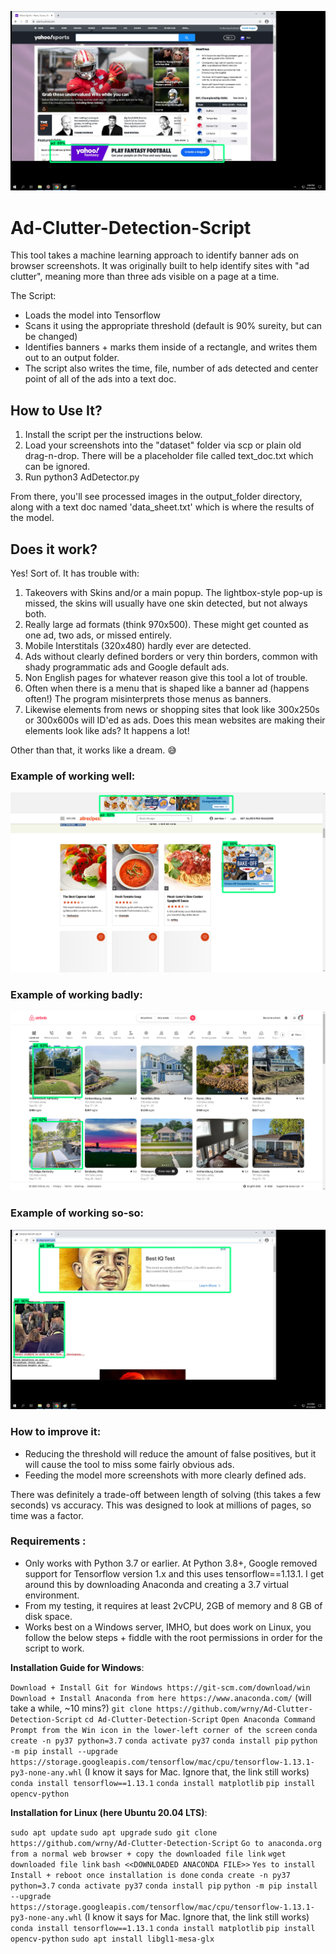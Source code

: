 ![](https://raw.githubusercontent.com/wrny/Ad-Clutter-Detection-Script/master/sample_outputs/other_examples/Detected_image_1660327704_screenshot.jpg.png?token=GHSAT0AAAAAABXANJW7C3G5YZVNM24E6TLUYX3YUDQ)

# Ad-Clutter-Detection-Script

This tool takes a machine learning approach to identify banner ads on browser screenshots. It was originally built to help identify sites with "ad clutter", meaning more than three ads visible on a page at a time. 

The Script:
* Loads the model into Tensorflow
* Scans it using the appropriate threshold (default is 90% sureity, but can be changed)
* Identifies banners + marks them inside of a rectangle, and writes them out to an output folder.
* The script also writes the time, file, number of ads detected and center point of all of the ads into a text doc.

## How to Use It?
1. Install the script per the instructions below.
2. Load your screenshots into the "dataset" folder via scp or plain old drag-n-drop. There will be a placeholder file called text_doc.txt which can be ignored.
3. Run python3 AdDetector.py

From there, you'll see processed images in the output_folder directory, along with a text doc named 'data_sheet.txt' which is where the results of the model. 

## Does it work?
Yes! Sort of. It has trouble with:

1. Takeovers with Skins and/or a main popup. The lightbox-style pop-up is missed, the skins will usually have one skin detected, but not always both.
2. Really large ad formats (think 970x500). These might get counted as one ad, two ads, or missed entirely.
3. Mobile Interstitals (320x480) hardly ever are detected.
4. Ads without clearly defined borders or very thin borders, common with shady programmatic ads and Google default ads.
5. Non English pages for whatever reason give this tool a lot of trouble.
6. Often when there is a menu that is shaped like a banner ad (happens often!) The program misinterprets those menus as banners.
7. Likewise elements from news or shopping sites that look like 300x250s or 300x600s will ID'ed as ads. Does this mean websites are making their elements look like ads? It happens a lot!

Other than that, it works like a dream. 😅

### Example of working well:
[![1](https://raw.githubusercontent.com/wrny/Ad-Clutter-Detection-Script/master/sample_outputs/good_examples/Detected_image_1660474931_allrecipes.com_2022-08-14-07-58-48_5_.png.png?token=GHSAT0AAAAAABXANJW7PHAH27NOLSKOM4QYYX3YTCQ "2")](https://raw.githubusercontent.com/wrny/Ad-Clutter-Detection-Script/master/sample_outputs/good_examples/Detected_image_1660474931_allrecipes.com_2022-08-14-07-58-48_5_.png.png?token=GHSAT0AAAAAABXANJW7PHAH27NOLSKOM4QYYX3YTCQ "1")

### Example of working badly:
![1](https://raw.githubusercontent.com/wrny/Ad-Clutter-Detection-Script/master/sample_outputs/bad_examples/Detected_image_1660474931_airbnb.com_2022-08-14-00-29-23_1_.png.png?token=GHSAT0AAAAAABXANJW64XHYGKHQ4FTMLT3IYX3YU5Q "1")

### Example of working so-so:
![1](https://raw.githubusercontent.com/wrny/Ad-Clutter-Detection-Script/master/sample_outputs/other_examples/Detected_image_1660328383_screenshot.jpg.png?token=GHSAT0AAAAAABXANJW6HDZBWVF4BGIX5JWGYX3YXYA "1")

### How to improve it:
* Reducing the threshold will reduce the amount of false positives, but it will cause the tool to miss some fairly obvious ads.
* Feeding the model more screenshots with more clearly defined ads.

There was definitely a trade-off between length of solving (this takes a few seconds) vs accuracy. This was designed to look at millions of pages, so time was a factor.

### Requirements :
* Only works with Python 3.7 or earlier. At Python 3.8+, Google removed support for Tensorflow version 1.x and this uses tensorflow==1.13.1. I get around this by downloading Anaconda and creating a 3.7 virtual environment.
* From my testing, it requires at least 2vCPU, 2GB of memory and 8 GB of disk space. 
* Works best on a Windows server, IMHO, but does work on Linux, you follow the below steps + fiddle with the root permissions in order for the script to work.

**Installation Guide for Windows**:

`Download + Install Git for Windows https://git-scm.com/download/win`
`Download + Install Anaconda from here https://www.anaconda.com/` (will take a while, ~10 mins?)
`git clone https://github.com/wrny/Ad-Clutter-Detection-Script`
`cd Ad-Clutter-Detection-Script`
`Open Anaconda Command Prompt from the Win icon in the lower-left corner of the screen`
`conda create -n py37 python=3.7`
`conda activate py37`
`conda install pip`
`python -m pip install --upgrade https://storage.googleapis.com/tensorflow/mac/cpu/tensorflow-1.13.1-py3-none-any.whl` (I know it says for Mac. Ignore that, the link still works)
`conda install tensorflow==1.13.1`
`conda install matplotlib`
`pip install opencv-python`

**Installation for Linux (here Ubuntu 20.04 LTS)**:

`sudo apt update`
`sudo apt upgrade`
`sudo git clone https://github.com/wrny/Ad-Clutter-Detection-Script`
`Go to anaconda.org from a normal web browser + copy the downloaded file link`
`wget downloaded file link`
`bash <<DOWNLOADED ANACONDA FILE>>`
`Yes to install Install + reboot once installation is done`
`conda create -n py37 python=3.7`
`conda activate py37`
`conda install pip` 
`python -m pip install --upgrade https://storage.googleapis.com/tensorflow/mac/cpu/tensorflow-1.13.1-py3-none-any.whl` (I know it says for Mac. Ignore that, the link still works)
`conda install tensorflow==1.13.1`
`conda install matplotlib`
`pip install opencv-python`
`sudo apt install libgl1-mesa-glx`
